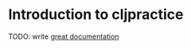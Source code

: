 # Introduction to cljpractice

TODO: write [great documentation](http://jacobian.org/writing/what-to-write/)
